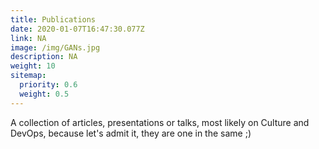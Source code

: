 ```yaml
---
title: Publications
date: 2020-01-07T16:47:30.077Z
link: NA
image: /img/GANs.jpg
description: NA
weight: 10
sitemap:
  priority: 0.6
  weight: 0.5
---
```

<!--

This page represents the landing page for "publications" section. It is also shown under the homepage header for "publications". It should be therefore relatively short and sweet.

\-->

A collection of articles, presentations or talks, most likely on Culture and DevOps, because let's admit it, they are one in the same ;)
